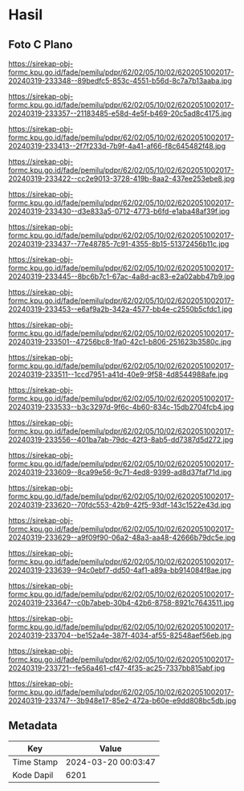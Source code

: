 # Hasil

## Foto C Plano

https://sirekap-obj-formc.kpu.go.id/fade/pemilu/pdpr/62/02/05/10/02/6202051002017-20240319-233348--89bedfc5-853c-4551-b56d-8c7a7b13aaba.jpg

https://sirekap-obj-formc.kpu.go.id/fade/pemilu/pdpr/62/02/05/10/02/6202051002017-20240319-233357--21183485-e58d-4e5f-b469-20c5ad8c4175.jpg

https://sirekap-obj-formc.kpu.go.id/fade/pemilu/pdpr/62/02/05/10/02/6202051002017-20240319-233413--2f7f233d-7b9f-4a41-af66-f8c645482f48.jpg

https://sirekap-obj-formc.kpu.go.id/fade/pemilu/pdpr/62/02/05/10/02/6202051002017-20240319-233422--cc2e9013-3728-419b-8aa2-437ee253ebe8.jpg

https://sirekap-obj-formc.kpu.go.id/fade/pemilu/pdpr/62/02/05/10/02/6202051002017-20240319-233430--d3e833a5-0712-4773-b6fd-e1aba48af39f.jpg

https://sirekap-obj-formc.kpu.go.id/fade/pemilu/pdpr/62/02/05/10/02/6202051002017-20240319-233437--77e48785-7c91-4355-8b15-51372456b11c.jpg

https://sirekap-obj-formc.kpu.go.id/fade/pemilu/pdpr/62/02/05/10/02/6202051002017-20240319-233445--8bc6b7c1-67ac-4a8d-ac83-e2a02abb47b9.jpg

https://sirekap-obj-formc.kpu.go.id/fade/pemilu/pdpr/62/02/05/10/02/6202051002017-20240319-233453--e6af9a2b-342a-4577-bb4e-c2550b5cfdc1.jpg

https://sirekap-obj-formc.kpu.go.id/fade/pemilu/pdpr/62/02/05/10/02/6202051002017-20240319-233501--47256bc8-1fa0-42c1-b806-251623b3580c.jpg

https://sirekap-obj-formc.kpu.go.id/fade/pemilu/pdpr/62/02/05/10/02/6202051002017-20240319-233511--1ccd7951-a41d-40e9-9f58-4d8544988afe.jpg

https://sirekap-obj-formc.kpu.go.id/fade/pemilu/pdpr/62/02/05/10/02/6202051002017-20240319-233533--b3c3297d-9f6c-4b60-834c-15db2704fcb4.jpg

https://sirekap-obj-formc.kpu.go.id/fade/pemilu/pdpr/62/02/05/10/02/6202051002017-20240319-233556--401ba7ab-79dc-42f3-8ab5-dd7387d5d272.jpg

https://sirekap-obj-formc.kpu.go.id/fade/pemilu/pdpr/62/02/05/10/02/6202051002017-20240319-233609--8ca99e56-9c71-4ed8-9399-ad8d37faf71d.jpg

https://sirekap-obj-formc.kpu.go.id/fade/pemilu/pdpr/62/02/05/10/02/6202051002017-20240319-233620--70fdc553-42b9-42f5-93df-143c1522e43d.jpg

https://sirekap-obj-formc.kpu.go.id/fade/pemilu/pdpr/62/02/05/10/02/6202051002017-20240319-233629--a9f09f90-06a2-48a3-aa48-42666b79dc5e.jpg

https://sirekap-obj-formc.kpu.go.id/fade/pemilu/pdpr/62/02/05/10/02/6202051002017-20240319-233639--94c0ebf7-dd50-4af1-a89a-bb914084f8ae.jpg

https://sirekap-obj-formc.kpu.go.id/fade/pemilu/pdpr/62/02/05/10/02/6202051002017-20240319-233647--c0b7abeb-30b4-42b6-8758-8921c7643511.jpg

https://sirekap-obj-formc.kpu.go.id/fade/pemilu/pdpr/62/02/05/10/02/6202051002017-20240319-233704--be152a4e-387f-4034-af55-82548aef56eb.jpg

https://sirekap-obj-formc.kpu.go.id/fade/pemilu/pdpr/62/02/05/10/02/6202051002017-20240319-233721--fe56a461-cf47-4f35-ac25-7337bb815abf.jpg

https://sirekap-obj-formc.kpu.go.id/fade/pemilu/pdpr/62/02/05/10/02/6202051002017-20240319-233747--3b948e17-85e2-472a-b60e-e9dd808bc5db.jpg


## Metadata

| Key        | Value               |
| ---------- | ------------------- |
| Time Stamp | 2024-03-20 00:03:47 |
| Kode Dapil | 6201                |



